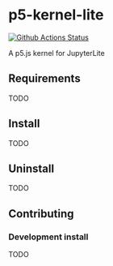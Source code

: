 # p5-kernel-lite

[![Github Actions Status](https://github.com/jupyterlite/p5-kernel/workflows/Build/badge.svg)](https://github.com/jupyterlite/p5-kernel/actions/workflows/build.yml)

A p5.js kernel for JupyterLite

## Requirements

TODO

## Install

TODO

## Uninstall

TODO

## Contributing

### Development install

TODO
